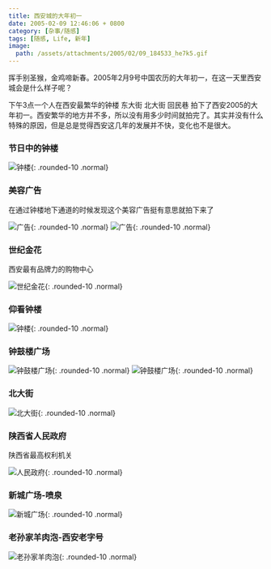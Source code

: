 ```yaml
---
title: 西安城的大年初一
date: 2005-02-09 12:46:06 + 0800
category: [杂事/随感]
tags: [随感, Life, 新年]
image: 
  path: /assets/attachments/2005/02/09_184533_he7k5.gif
---
```


挥手别圣猴，金鸡啼新春。2005年2月9号中国农历的大年初一，在这一天里西安城会是什么样子呢？  

下午3点一个人在西安最繁华的钟楼 东大街 北大街 回民巷 拍下了西安2005的大年初一。西安繁华的地方并不多，所以没有用多少时间就拍完了。其实并没有什么特殊的原因，但是总是觉得西安这几年的发展并不快，变化也不是很大。  

### 节日中的钟楼

![钟楼](/assets/attachments/2005/02/09_184455_b91e1.gif){: .rounded-10 .normal}

### 美容广告
在通过钟楼地下通道的时候发现这个美容广告挺有意思就拍下来了

![广告](/assets/attachments/2005/02/09_184503_urjx2.gif){: .rounded-10 .normal}
![广告](/assets/attachments/2005/02/09_184510_vsky3.gif){: .rounded-10 .normal}

### 世纪金花
西安最有品牌力的购物中心

![世纪金花](/assets/attachments/2005/02/09_184516_qnft4.gif){: .rounded-10 .normal}

### 仰看钟楼
![钟楼](/assets/attachments/2005/02/09_184533_he7k5.gif){: .rounded-10 .normal}

### 钟鼓楼广场
![钟鼓楼广场](/assets/attachments/2005/02/09_184540_mjbp6.gif){: .rounded-10 .normal}
![钟鼓楼广场](/assets/attachments/2005/02/09_184547_nkcq7.gif){: .rounded-10 .normal}

### 北大街
![北大街](/assets/attachments/2005/02/09_184554_gd6j8.gif){: .rounded-10 .normal}

### 陕西省人民政府
陕西省最高权利机关

![人民政府](/assets/attachments/2005/02/09_184601_he7k9.gif){: .rounded-10 .normal}

### 新城广场-喷泉
![新城广场](/assets/attachments/2005/02/09_184608_2yq510.gif){: .rounded-10 .normal}

### 老孙家羊肉泡-西安老字号
![老孙家羊肉泡](/assets/attachments/2005/02/09_184731_kh0n11.gif){: .rounded-10 .normal}

